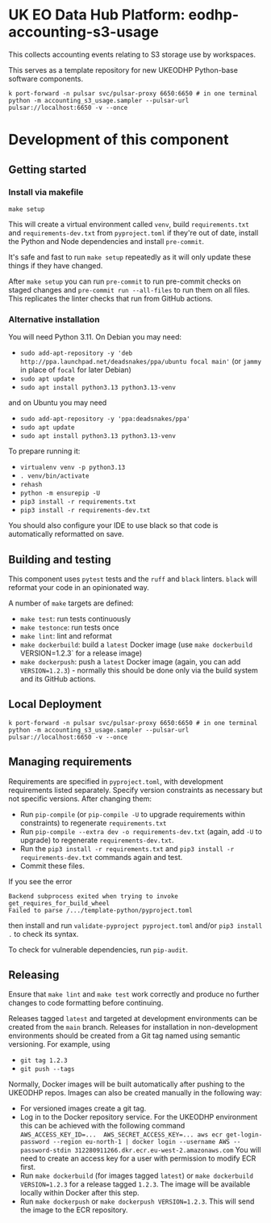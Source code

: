 # UK EO Data Hub Platform: eodhp-accounting-s3-usage

This collects accounting events relating to S3 storage use by workspaces.

This serves as a template repository for new UKEODHP Python-base software components.

```
k port-forward -n pulsar svc/pulsar-proxy 6650:6650 # in one terminal
python -m accounting_s3_usage.sampler --pulsar-url pulsar://localhost:6650 -v --once
```


# Development of this component

## Getting started

### Install via makefile

```commandline
make setup
```

This will create a virtual environment called `venv`, build `requirements.txt` and
`requirements-dev.txt` from `pyproject.toml` if they're out of date, install the Python
and Node dependencies and install `pre-commit`.

It's safe and fast to run `make setup` repeatedly as it will only update these things if
they have changed.

After `make setup` you can run `pre-commit` to run pre-commit checks on staged changes and
`pre-commit run --all-files` to run them on all files. This replicates the linter checks that
run from GitHub actions.

### Alternative installation

You will need Python 3.11. On Debian you may need:

- `sudo add-apt-repository -y 'deb http://ppa.launchpad.net/deadsnakes/ppa/ubuntu focal main'` (or `jammy` in place of `focal` for later Debian)
- `sudo apt update`
- `sudo apt install python3.13 python3.13-venv`

and on Ubuntu you may need

- `sudo add-apt-repository -y 'ppa:deadsnakes/ppa'`
- `sudo apt update`
- `sudo apt install python3.13 python3.13-venv`

To prepare running it:

- `virtualenv venv -p python3.13`
- `. venv/bin/activate`
- `rehash`
- `python -m ensurepip -U`
- `pip3 install -r requirements.txt`
- `pip3 install -r requirements-dev.txt`

You should also configure your IDE to use black so that code is automatically reformatted on save.

## Building and testing

This component uses `pytest` tests and the `ruff` and `black` linters. `black` will reformat your code in an
opinionated way.

A number of `make` targets are defined:

- `make test`: run tests continuously
- `make testonce`: run tests once
- `make lint`: lint and reformat
- `make dockerbuild`: build a `latest` Docker image (use `make dockerbuild `VERSION=1.2.3` for a release image)
- `make dockerpush`: push a `latest` Docker image (again, you can add `VERSION=1.2.3`) - normally this should be done
  only via the build system and its GitHub actions.

## Local Deployment

```
k port-forward -n pulsar svc/pulsar-proxy 6650:6650 # in one terminal
python -m accounting_s3_usage.sampler --pulsar-url pulsar://localhost:6650 -v --once
```


## Managing requirements

Requirements are specified in `pyproject.toml`, with development requirements listed separately. Specify version
constraints as necessary but not specific versions. After changing them:

- Run `pip-compile` (or `pip-compile -U` to upgrade requirements within constraints) to regenerate `requirements.txt`
- Run `pip-compile --extra dev -o requirements-dev.txt` (again, add `-U` to upgrade) to regenerate
  `requirements-dev.txt`.
- Run the `pip3 install -r requirements.txt` and `pip3 install -r requirements-dev.txt` commands again and test.
- Commit these files.

If you see the error

```commandline
Backend subprocess exited when trying to invoke get_requires_for_build_wheel
Failed to parse /.../template-python/pyproject.toml
```

then install and run `validate-pyproject pyproject.toml` and/or `pip3 install .` to check its syntax.

To check for vulnerable dependencies, run `pip-audit`.

## Releasing

Ensure that `make lint` and `make test` work correctly and produce no further changes to code formatting before
continuing.

Releases tagged `latest` and targeted at development environments can be created from the `main` branch. Releases for
installation in non-development environments should be created from a Git tag named using semantic versioning. For
example, using

- `git tag 1.2.3`
- `git push --tags`

Normally, Docker images will be built automatically after pushing to the UKEODHP repos. Images can also be created
manually in the following way:

- For versioned images create a git tag.
- Log in to the Docker repository service. For the UKEODHP environment this can be achieved with the following command
  `AWS_ACCESS_KEY_ID=...  AWS_SECRET_ACCESS_KEY=... aws ecr get-login-password --region eu-north-1 | docker login --username AWS --password-stdin 312280911266.dkr.ecr.eu-west-2.amazonaws.com`
  You will need to create an access key for a user with permission to modify ECR first.
- Run `make dockerbuild` (for images tagged `latest`) or `make dockerbuild VERSION=1.2.3` for a release tagged `1.2.3`.
  The image will be available locally within Docker after this step.
- Run `make dockerpush` or `make dockerpush VERSION=1.2.3`. This will send the image to the ECR repository.
